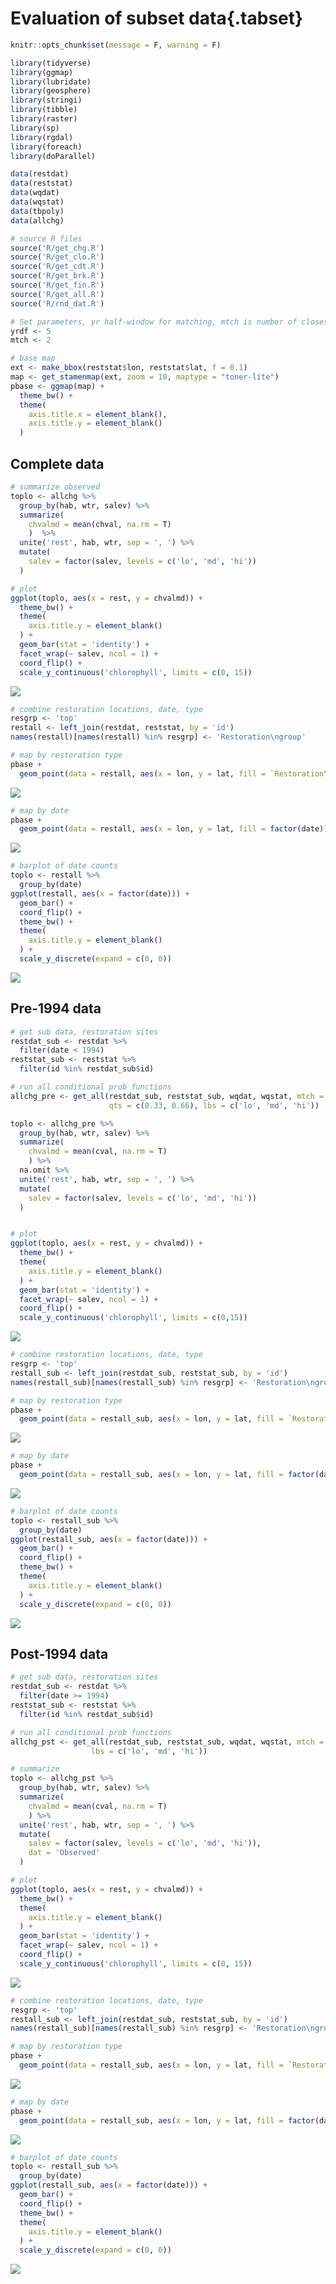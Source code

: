   
# Evaluation of subset data{.tabset}


```r
knitr::opts_chunk$set(message = F, warning = F)

library(tidyverse)
library(ggmap)
library(lubridate)
library(geosphere)
library(stringi)
library(tibble)
library(raster)
library(sp)
library(rgdal)
library(foreach)
library(doParallel)

data(restdat)
data(reststat)
data(wqdat)
data(wqstat)
data(tbpoly)
data(allchg)

# source R files
source('R/get_chg.R')
source('R/get_clo.R')
source('R/get_cdt.R')
source('R/get_brk.R')
source('R/get_fin.R')
source('R/get_all.R')
source('R/rnd_dat.R')

# Set parameters, yr half-window for matching, mtch is number of closest matches
yrdf <- 5
mtch <- 2

# base map
ext <- make_bbox(reststat$lon, reststat$lat, f = 0.1)
map <- get_stamenmap(ext, zoom = 10, maptype = "toner-lite")
pbase <- ggmap(map) +
  theme_bw() +
  theme(
    axis.title.x = element_blank(),
    axis.title.y = element_blank()
  )
```

## Complete data


```r
# summarize observed
toplo <- allchg %>% 
  group_by(hab, wtr, salev) %>% 
  summarize(
    chvalmd = mean(chval, na.rm = T)
    )  %>% 
  unite('rest', hab, wtr, sep = ', ') %>% 
  mutate(
    salev = factor(salev, levels = c('lo', 'md', 'hi')) 
  )

# plot
ggplot(toplo, aes(x = rest, y = chvalmd)) + 
  theme_bw() + 
  theme(
    axis.title.y = element_blank()
  ) +
  geom_bar(stat = 'identity') +
  facet_wrap(~ salev, ncol = 1) + 
  coord_flip() +
  scale_y_continuous('chlorophyll', limits = c(0, 15))
```

![](sub_eval_files/figure-html/unnamed-chunk-1-1.png)<!-- -->


```r
# combine restoration locations, date, type
resgrp <- 'top'
restall <- left_join(restdat, reststat, by = 'id')
names(restall)[names(restall) %in% resgrp] <- 'Restoration\ngroup'

# map by restoration type
pbase +
  geom_point(data = restall, aes(x = lon, y = lat, fill = `Restoration\ngroup`), size = 4, pch = 21)
```

![](sub_eval_files/figure-html/unnamed-chunk-2-1.png)<!-- -->

```r
# map by date
pbase +
  geom_point(data = restall, aes(x = lon, y = lat, fill = factor(date)), size = 4, pch = 21)
```

![](sub_eval_files/figure-html/unnamed-chunk-2-2.png)<!-- -->

```r
# barplot of date counts
toplo <- restall %>% 
  group_by(date)
ggplot(restall, aes(x = factor(date))) + 
  geom_bar() + 
  coord_flip() + 
  theme_bw() + 
  theme(
    axis.title.y = element_blank()
  ) +
  scale_y_discrete(expand = c(0, 0))
```

![](sub_eval_files/figure-html/unnamed-chunk-2-3.png)<!-- -->

## Pre-1994 data


```r
# get sub data, restoration sites
restdat_sub <- restdat %>% 
  filter(date < 1994)
reststat_sub <- reststat %>% 
  filter(id %in% restdat_sub$id)

# run all conditional prob functions
allchg_pre <- get_all(restdat_sub, reststat_sub, wqdat, wqstat, mtch = mtch, yrdf = yrdf, resgrp = 'top', 
                      qts = c(0.33, 0.66), lbs = c('lo', 'md', 'hi'))

toplo <- allchg_pre %>% 
  group_by(hab, wtr, salev) %>% 
  summarize(
    chvalmd = mean(cval, na.rm = T)
    ) %>% 
  na.omit %>% 
  unite('rest', hab, wtr, sep = ', ') %>% 
  mutate(
    salev = factor(salev, levels = c('lo', 'md', 'hi')) 
  )


# plot
ggplot(toplo, aes(x = rest, y = chvalmd)) + 
  theme_bw() + 
  theme(
    axis.title.y = element_blank()
  ) +
  geom_bar(stat = 'identity') +
  facet_wrap(~ salev, ncol = 1) + 
  coord_flip() +
  scale_y_continuous('chlorophyll', limits = c(0,15))
```

![](sub_eval_files/figure-html/unnamed-chunk-3-1.png)<!-- -->


```r
# combine restoration locations, date, type
resgrp <- 'top'
restall_sub <- left_join(restdat_sub, reststat_sub, by = 'id')
names(restall_sub)[names(restall_sub) %in% resgrp] <- 'Restoration\ngroup'

# map by restoration type
pbase +
  geom_point(data = restall_sub, aes(x = lon, y = lat, fill = `Restoration\ngroup`), size = 4, pch = 21)
```

![](sub_eval_files/figure-html/unnamed-chunk-4-1.png)<!-- -->

```r
# map by date
pbase +
  geom_point(data = restall_sub, aes(x = lon, y = lat, fill = factor(date)), size = 4, pch = 21)
```

![](sub_eval_files/figure-html/unnamed-chunk-4-2.png)<!-- -->

```r
# barplot of date counts
toplo <- restall_sub %>% 
  group_by(date)
ggplot(restall_sub, aes(x = factor(date))) + 
  geom_bar() + 
  coord_flip() + 
  theme_bw() + 
  theme(
    axis.title.y = element_blank()
  ) +
  scale_y_discrete(expand = c(0, 0))
```

![](sub_eval_files/figure-html/unnamed-chunk-4-3.png)<!-- -->

## Post-1994 data


```r
# get sub data, restoration sites
restdat_sub <- restdat %>% 
  filter(date >= 1994)
reststat_sub <- reststat %>% 
  filter(id %in% restdat_sub$id)

# run all conditional prob functions
allchg_pst <- get_all(restdat_sub, reststat_sub, wqdat, wqstat, mtch = mtch, yrdf = yrdf, resgrp = 'top', qts = c(0.33, 0.66), 
                  lbs = c('lo', 'md', 'hi'))

# summarize
toplo <- allchg_pst %>% 
  group_by(hab, wtr, salev) %>% 
  summarize(
    chvalmd = mean(cval, na.rm = T)
    ) %>% 
  unite('rest', hab, wtr, sep = ', ') %>% 
  mutate(
    salev = factor(salev, levels = c('lo', 'md', 'hi')), 
    dat = 'Observed'
  )

# plot
ggplot(toplo, aes(x = rest, y = chvalmd)) + 
  theme_bw() + 
  theme(
    axis.title.y = element_blank()
  ) +
  geom_bar(stat = 'identity') +
  facet_wrap(~ salev, ncol = 1) + 
  coord_flip() +
  scale_y_continuous('chlorophyll', limits = c(0, 15))
```

![](sub_eval_files/figure-html/unnamed-chunk-5-1.png)<!-- -->


```r
# combine restoration locations, date, type
resgrp <- 'top'
restall_sub <- left_join(restdat_sub, reststat_sub, by = 'id')
names(restall_sub)[names(restall_sub) %in% resgrp] <- 'Restoration\ngroup'

# map by restoration type
pbase +
  geom_point(data = restall_sub, aes(x = lon, y = lat, fill = `Restoration\ngroup`), size = 4, pch = 21)
```

![](sub_eval_files/figure-html/unnamed-chunk-6-1.png)<!-- -->

```r
# map by date
pbase +
  geom_point(data = restall_sub, aes(x = lon, y = lat, fill = factor(date)), size = 4, pch = 21)
```

![](sub_eval_files/figure-html/unnamed-chunk-6-2.png)<!-- -->

```r
# barplot of date counts
toplo <- restall_sub %>% 
  group_by(date)
ggplot(restall_sub, aes(x = factor(date))) + 
  geom_bar() + 
  coord_flip() + 
  theme_bw() + 
  theme(
    axis.title.y = element_blank()
  ) +
  scale_y_discrete(expand = c(0, 0))
```

![](sub_eval_files/figure-html/unnamed-chunk-6-3.png)<!-- -->

